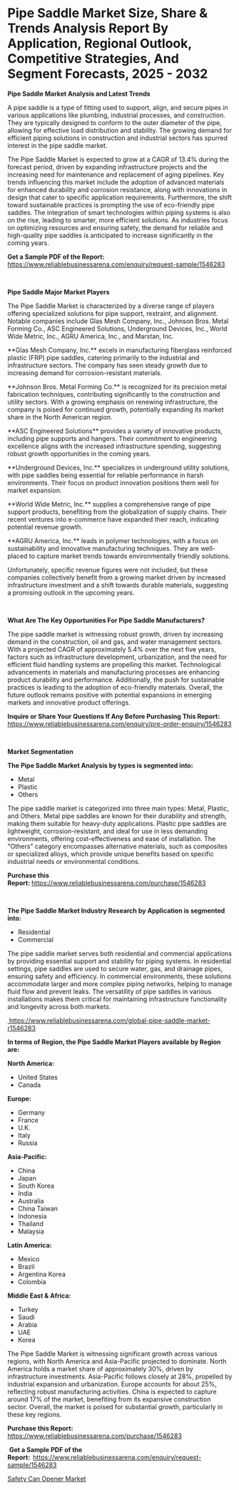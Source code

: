 <p><h1>Pipe Saddle Market Size, Share & Trends Analysis Report By Application, Regional Outlook, Competitive Strategies, And Segment Forecasts, 2025 - 2032</h1></p><p><strong>Pipe Saddle Market Analysis and Latest Trends</strong></p>
<p><p>A pipe saddle is a type of fitting used to support, align, and secure pipes in various applications like plumbing, industrial processes, and construction. They are typically designed to conform to the outer diameter of the pipe, allowing for effective load distribution and stability. The growing demand for efficient piping solutions in construction and industrial sectors has spurred interest in the pipe saddle market.</p><p>The Pipe Saddle Market is expected to grow at a CAGR of 13.4% during the forecast period, driven by expanding infrastructure projects and the increasing need for maintenance and replacement of aging pipelines. Key trends influencing this market include the adoption of advanced materials for enhanced durability and corrosion resistance, along with innovations in design that cater to specific application requirements. Furthermore, the shift toward sustainable practices is prompting the use of eco-friendly pipe saddles. The integration of smart technologies within piping systems is also on the rise, leading to smarter, more efficient solutions. As industries focus on optimizing resources and ensuring safety, the demand for reliable and high-quality pipe saddles is anticipated to increase significantly in the coming years.</p></p>
<p><strong>Get a Sample PDF of the Report:&nbsp;</strong> <a href="https://www.reliablebusinessarena.com/enquiry/request-sample/1546283?utm_campaign=2238&utm_medium=2&utm_source=Github&utm_content=ia&utm_term=06022025&utm_id=pipe-saddle">https://www.reliablebusinessarena.com/enquiry/request-sample/1546283</a></p>
<p>&nbsp;</p>
<p><strong>Pipe Saddle Major Market Players</strong></p>
<p><p>The Pipe Saddle Market is characterized by a diverse range of players offering specialized solutions for pipe support, restraint, and alignment. Notable companies include Glas Mesh Company, Inc., Johnson Bros. Metal Forming Co., ASC Engineered Solutions, Underground Devices, Inc., World Wide Metric, Inc., AGRU America, Inc., and Marstan, Inc. </p><p>**Glas Mesh Company, Inc.** excels in manufacturing fiberglass reinforced plastic (FRP) pipe saddles, catering primarily to the industrial and infrastructure sectors. The company has seen steady growth due to increasing demand for corrosion-resistant materials. </p><p>**Johnson Bros. Metal Forming Co.** is recognized for its precision metal fabrication techniques, contributing significantly to the construction and utility sectors. With a growing emphasis on renewing infrastructure, the company is poised for continued growth, potentially expanding its market share in the North American region.</p><p>**ASC Engineered Solutions** provides a variety of innovative products, including pipe supports and hangers. Their commitment to engineering excellence aligns with the increased infrastructure spending, suggesting robust growth opportunities in the coming years.</p><p>**Underground Devices, Inc.** specializes in underground utility solutions, with pipe saddles being essential for reliable performance in harsh environments. Their focus on product innovation positions them well for market expansion.</p><p>**World Wide Metric, Inc.** supplies a comprehensive range of pipe support products, benefiting from the globalization of supply chains. Their recent ventures into e-commerce have expanded their reach, indicating potential revenue growth.</p><p>**AGRU America, Inc.** leads in polymer technologies, with a focus on sustainability and innovative manufacturing techniques. They are well-placed to capture market trends towards environmentally friendly solutions.</p><p>Unfortunately, specific revenue figures were not included, but these companies collectively benefit from a growing market driven by increased infrastructure investment and a shift towards durable materials, suggesting a promising outlook in the upcoming years.</p></p>
<p>&nbsp;</p>
<p><strong>What Are The Key Opportunities For Pipe Saddle Manufacturers?</strong></p>
<p><p>The pipe saddle market is witnessing robust growth, driven by increasing demand in the construction, oil and gas, and water management sectors. With a projected CAGR of approximately 5.4% over the next five years, factors such as infrastructure development, urbanization, and the need for efficient fluid handling systems are propelling this market. Technological advancements in materials and manufacturing processes are enhancing product durability and performance. Additionally, the push for sustainable practices is leading to the adoption of eco-friendly materials. Overall, the future outlook remains positive with potential expansions in emerging markets and innovative product offerings.</p></p>
<p><strong>Inquire or Share Your Questions If Any Before Purchasing This Report:</strong> <a href="https://www.reliablebusinessarena.com/enquiry/pre-order-enquiry/1546283?utm_campaign=2238&utm_medium=2&utm_source=Github&utm_content=ia&utm_term=06022025&utm_id=pipe-saddle">https://www.reliablebusinessarena.com/enquiry/pre-order-enquiry/1546283</a></p>
<p>&nbsp;</p>
<p><strong>Market Segmentation</strong></p>
<p><strong>The Pipe Saddle Market Analysis by types is segmented into:</strong></p>
<p><ul><li>Metal</li><li>Plastic</li><li>Others</li></ul></p>
<p><p>The pipe saddle market is categorized into three main types: Metal, Plastic, and Others. Metal pipe saddles are known for their durability and strength, making them suitable for heavy-duty applications. Plastic pipe saddles are lightweight, corrosion-resistant, and ideal for use in less demanding environments, offering cost-effectiveness and ease of installation. The "Others" category encompasses alternative materials, such as composites or specialized alloys, which provide unique benefits based on specific industrial needs or environmental conditions.</p></p>
<p><strong>Purchase this Report:&nbsp;</strong><a href="https://www.reliablebusinessarena.com/purchase/1546283?utm_campaign=2238&utm_medium=2&utm_source=Github&utm_content=ia&utm_term=06022025&utm_id=pipe-saddle">https://www.reliablebusinessarena.com/purchase/1546283</a></p>
<p>&nbsp;</p>
<p><strong>The Pipe Saddle Market Industry Research by Application is segmented into:</strong></p>
<p><ul><li>Residential</li><li>Commercial</li></ul></p>
<p><p>The pipe saddle market serves both residential and commercial applications by providing essential support and stability for piping systems. In residential settings, pipe saddles are used to secure water, gas, and drainage pipes, ensuring safety and efficiency. In commercial environments, these solutions accommodate larger and more complex piping networks, helping to manage fluid flow and prevent leaks. The versatility of pipe saddles in various installations makes them critical for maintaining infrastructure functionality and longevity across both markets.</p></p>
<p><a href="https://www.reliablebusinessarena.com/global-pipe-saddle-market-r1546283?utm_campaign=2238&utm_medium=2&utm_source=Github&utm_content=ia&utm_term=06022025&utm_id=pipe-saddle">&nbsp;https://www.reliablebusinessarena.com/global-pipe-saddle-market-r1546283</a></p>
<p><strong>In terms of Region, the Pipe Saddle Market Players available by Region are:</strong></p>
<p>
    <p> <strong> North America: </strong>
        <ul>
            <li>United States</li>
            <li>Canada</li>
        </ul>
        </p> 
    <p> <strong> Europe: </strong>
        <ul>
            <li>Germany</li>
            <li>France</li>
            <li>U.K.</li>
            <li>Italy</li>
            <li>Russia</li>
        </ul>
        </p> 
    <p> <strong> Asia-Pacific: </strong>
        <ul>
            <li>China</li>
            <li>Japan</li>
            <li>South Korea</li>
            <li>India</li>
            <li>Australia</li>
            <li>China Taiwan</li>
            <li>Indonesia</li>
            <li>Thailand</li>
            <li>Malaysia</li>
        </ul>
        </p> 
    <p> <strong> Latin America: </strong>
        <ul>
            <li>Mexico</li>
            <li>Brazil</li>
            <li>Argentina Korea</li>
            <li>Colombia</li>
        </ul>
        </p> 
    <p> <strong> Middle East & Africa: </strong>
        <ul>
            <li>Turkey</li>
            <li>Saudi</li>
            <li>Arabia</li>
            <li>UAE</li>
            <li>Korea</li>
        </ul>
    </p>
    </p>
<p><p>The Pipe Saddle Market is witnessing significant growth across various regions, with North America and Asia-Pacific projected to dominate. North America holds a market share of approximately 30%, driven by infrastructure investments. Asia-Pacific follows closely at 28%, propelled by industrial expansion and urbanization. Europe accounts for about 25%, reflecting robust manufacturing activities. China is expected to capture around 17% of the market, benefiting from its expansive construction sector. Overall, the market is poised for substantial growth, particularly in these key regions.</p></p>
<p><strong>Purchase this Report: </strong><a href="https://www.reliablebusinessarena.com/purchase/1546283?utm_campaign=2238&utm_medium=2&utm_source=Github&utm_content=ia&utm_term=06022025&utm_id=pipe-saddle">https://www.reliablebusinessarena.com/purchase/1546283</a></p>
<p>&nbsp;<strong>Get a Sample PDF of the Report:&nbsp;&nbsp;</strong><a href="https://www.reliablebusinessarena.com/enquiry/request-sample/1546283?utm_campaign=2238&utm_medium=2&utm_source=Github&utm_content=ia&utm_term=06022025&utm_id=pipe-saddle">https://www.reliablebusinessarena.com/enquiry/request-sample/1546283</a></p>
<p><strong></strong></p>
<p><p><a href="https://github.com/manesros8/Market-Research-Report-List-1/blob/main/safety-can-opener-market.md?utm_campaign=2238&utm_medium=2&utm_source=Github&utm_content=ia&utm_term=06022025&utm_id=pipe-saddle">Safety Can Opener Market</a></p></p>